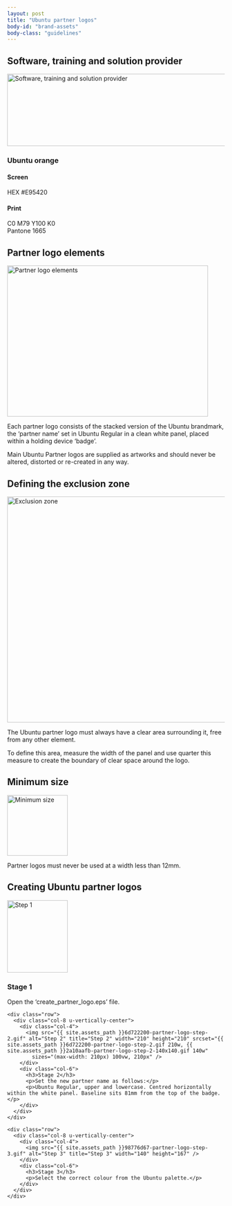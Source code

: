 ```yaml
---
layout: post
title: "Ubuntu partner logos"
body-id: "brand-assets"
body-class: "guidelines"
---
```


<div class="p-strip is-bordered">
  <div class="row">
    <div class="col-8">
      <h2>Software, training and solution provider</h2>
      <p><img src="{{ site.assets_path }}1a696fd3-partner-logos-2.gif" alt="Software, training and solution provider" title="Software, training and solution provider" width="540" height="167" srcset="{{ site.assets_path }}1a696fd3-partner-logos-2.gif 540w, {{ site.assets_path }}aaf61f76-partner-logos-2-300x92.gif 300w"
          sizes="(max-width: 540px) 100vw, 540px" /></p>
      <h3>Ubuntu orange</h3>
      <h4>Screen</h4>
      <p>HEX #E95420</p>
      <h4>Print</h4>
      <p>C0 M79 Y100 K0<br /> Pantone 1665</p>
    </div>
  </div>
</div>

<div class="p-strip">
  <div class="row">
    <div class="col-8">
      <h2>Partner logo elements</h2>
      <p><img src="{{ site.assets_path }}e543e871-partner-logo-elements1.gif" alt="Partner logo elements" title="Partner logo elements" width="465" height="349" class="alignnone size-full5" srcset="{{ site.assets_path }}e543e871-partner-logo-elements1.gif 465w, {{ site.assets_path }}fd9bc0e0-partner-logo-elements1-300x225.gif 300w"
          sizes="(max-width: 465px) 100vw, 465px" /></p>
      <p>Each partner logo consists of the stacked version of the Ubuntu brandmark, the &#8216;partner name&#8217; set in Ubuntu Regular in a clean white panel, placed within a holding device &#8216;badge&#8217;.</p>
      <p>Main Ubuntu Partner logos are supplied as artworks and should never be altered, distorted or re-created in any way.</p>
    </div>
  </div>
</div>

<div class="p-strip--light">
  <div class="row">
    <div class="col-8">
      <h2>Defining the exclusion zone</h2>
      <img src="{{ site.assets_path }}63b7642e-partner-logos-exclusion-zone.gif" alt="Exclusion zone" title="Exclusion zone" width="540" height="522" class="alignnone size-full7" srcset="{{ site.assets_path }}63b7642e-partner-logos-exclusion-zone.gif 540w, {{ site.assets_path }}a122af90-partner-logos-exclusion-zone-300x290.gif 300w"
        sizes="(max-width: 540px) 100vw, 540px" />
      <p>The Ubuntu partner logo must always have a clear area surrounding it, free from any other element.</p>
      <p>To define this area, measure the width of the panel and use quarter this measure to create the boundary of clear space around the logo.</p>
    </div>
  </div>
</div>

<div class="p-strip is-bordered">
  <div class="row">
    <div class="col-8">
      <h2>Minimum size</h2>
      <img src="{{ site.assets_path }}beb12612-partner-logos-minimum.gif" alt="Minimum size" title="Minimum size" width="140" height="140" class="alignleft size-full8" />
      <p>Partner logos must never be used at a width less than 12mm.</p>
    </div>
  </div>
</div>

<div class="p-strip">
  <div class="row">
    <div class="col-8">
      <h2>Creating Ubuntu partner logos</h2>
    </div>
  </div>

  <div class="row">
    <div class="col-8 u-vertically-center">
      <div class="col-4">
        <img src="{{ site.assets_path }}d1e937e9-partner-logo-step-1.gif" alt="Step 1" title="Step 1" width="140" height="167" />
      </div>
      <div class="col-6">
        <h3>Stage 1</h3>
        <p>Open the &#8216;create_partner_logo.eps&#8217; file.</p>
      </div>
    </div>

    <div class="row">
      <div class="col-8 u-vertically-center">
        <div class="col-4">
          <img src="{{ site.assets_path }}6d722200-partner-logo-step-2.gif" alt="Step 2" title="Step 2" width="210" height="210" srcset="{{ site.assets_path }}6d722200-partner-logo-step-2.gif 210w, {{ site.assets_path }}2a10aafb-partner-logo-step-2-140x140.gif 140w"
            sizes="(max-width: 210px) 100vw, 210px" />
        </div>
        <div class="col-6">
          <h3>Stage 2</h3>
          <p>Set the new partner name as follows:</p>
          <p>Ubuntu Regular, upper and lowercase. Centred horizontally within the white panel. Baseline sits 81mm from the top of the badge.</p>
        </div>
      </div>
    </div>

    <div class="row">
      <div class="col-8 u-vertically-center">
        <div class="col-4">
          <img src="{{ site.assets_path }}98776d67-partner-logo-step-3.gif" alt="Step 3" title="Step 3" width="140" height="167" />
        </div>
        <div class="col-6">
          <h3>Stage 3</h3>
          <p>Select the correct colour from the Ubuntu palette.</p>
        </div>
      </div>
    </div>
  </div>
</div>
